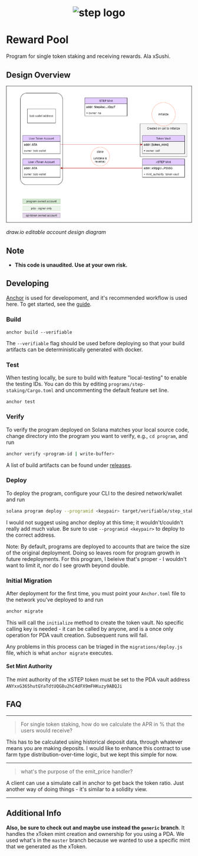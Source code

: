 <h1 align="center">
  <br>
   <img width="400" src="https://github.com/step-finance/step-staking/blob/main/logo.svg?raw=true" alt="step logo"/>
  <br>
</h1>

# Reward Pool

Program for single token staking and receiving rewards. Ala xSushi.

## Design Overview

![account design diagram](https://github.com/step-finance/step-staking/blob/main/account-design.png?raw=true)

*draw.io editable account design diagram*

## Note

- **This code is unaudited. Use at your own risk.**

## Developing

[Anchor](https://github.com/project-serum/anchor) is used for developoment, and it's
recommended workflow is used here. To get started, see the [guide](https://project-serum.github.io/anchor/getting-started/introduction.html).

### Build

```
anchor build --verifiable
```

The `--verifiable` flag should be used before deploying so that your build artifacts
can be deterministically generated with docker.

### Test

When testing locally, be sure to build with feature "local-testing" to enable the testing IDs.  You can do this by editing `programs/step-staking/Cargo.toml` and uncommenting the default feature set line.

```
anchor test
```

### Verify

To verify the program deployed on Solana matches your local source code, change directory
into the program you want to verify, e.g., `cd program`, and run

```bash
anchor verify <program-id | write-buffer>
```

A list of build artifacts can be found under [releases](https://github.com/step-finance/reward-pool/releases).

### Deploy

To deploy the program, configure your CLI to the desired network/wallet and run 

```bash
solana program deploy --programid <keypair> target/verifiable/step_staking.so
```

I would not suggest using anchor deploy at this time; it wouldn't/couldn't really add much value.  Be sure to use `--programid <keypair>` to deploy to the correct address.

Note: By default, programs are deployed to accounts that are twice the size of the original deployment. Doing so leaves room for program growth in future redeployments. For this program, I beleive that's proper - I wouldn't want to limit it, nor do I see growth beyond double.

### Initial Migration

After deployment for the first time, you must point your `Anchor.toml` file to the network you've deployed to and run 


```bash
anchor migrate
```

This will call the `initialize` method to create the token vault. No specific calling key is needed - it can be called by anyone, and is a once only operation for PDA vault creation.  Subsequent runs will fail.

Any problems in this process can be triaged in the `migrations/deploy.js` file, which is what `anchor migrate` executes.

#### Set Mint Authority

The mint authority of the xSTEP token must be set to the PDA vault address `ANYxxG365hutGYaTdtUQG8u2hC4dFX9mFHKuzy9ABQJi`

## FAQ

---

> For single token staking, how do we calculate the APR in % that the users would receive? 

This has to be calculated using historical deposit data, through whatever means you are making deposits.  I would like to enhance this contract to use farm type distribution-over-time logic, but we kept this simple for now.

---

> what's the purpose of the emit_price handler?
 
A client can use a simulate call in anchor to get back the token ratio.  Just another way of doing things - it's similar to a solidity view.

---

## Additional Info

**Also, be sure to check out and maybe use instead the `generic` branch**.  It handles the xToken mint creation and ownership for you using a PDA.  We used what's in the `master` branch because we wanted to use a specific mint that we generated as the xToken.
